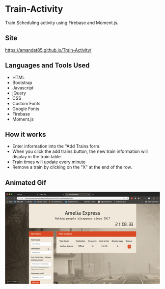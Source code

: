 # Train-Activity
Train Scheduling activity using Firebase and Moment.js.

## Site
https://amandat85.github.io/Train-Activity/

## Languages and Tools Used
* HTML
* Bootstrap
* Javascript
* jQuery
* CSS
* Custom Fonts
* Google Fonts
* Firebase
* Moment.js

## How it works
* Enter information into the "Add Trains form.
* When you click the add trains button, the new train information will display in the train table.
* Train times will update every minute
* Remove a train by clicking on the "X" at the end of the row.

## Animated Gif
![Train-Activity Demo](train-activity.gif)
